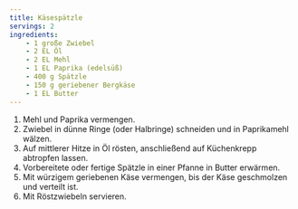 ```yaml
---
title: Käsespätzle
servings: 2
ingredients:
    - 1 große Zwiebel
    - 2 EL Öl
    - 2 EL Mehl
    - 1 EL Paprika (edelsüß)
    - 400 g Spätzle
    - 150 g geriebener Bergkäse
    - 1 EL Butter
---
```


1. Mehl und Paprika vermengen.
2. Zwiebel in dünne Ringe (oder Halbringe) schneiden und in Paprikamehl wälzen.
3. Auf mittlerer Hitze in Öl rösten, anschließend auf Küchenkrepp abtropfen lassen.
4. Vorbereitete oder fertige Spätzle in einer Pfanne in Butter erwärmen.
5. Mit würzigem geriebenen Käse vermengen, bis der Käse geschmolzen und verteilt ist.
6. Mit Röstzwiebeln servieren.
